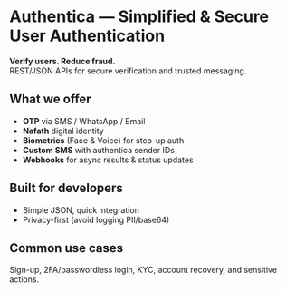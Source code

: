 # Authentica — Simplified & Secure User Authentication
**Verify users. Reduce fraud.**  
REST/JSON APIs for secure verification and trusted messaging.

## What we offer
-  **OTP** via SMS / WhatsApp / Email  
-  **Nafath** digital identity
-  **Biometrics** (Face & Voice) for step-up auth  
-  **Custom SMS** with authentica sender IDs
-  **Webhooks** for async results & status updates

## Built for developers
-  Simple JSON, quick integration
-  Privacy-first (avoid logging PII/base64)

## Common use cases
Sign-up, 2FA/passwordless login, KYC, account recovery, and sensitive actions.
